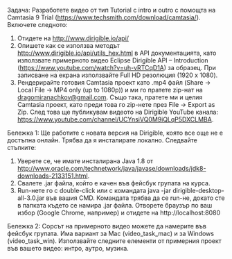 Задача: Разработете видео от тип Tutorial с intro и outro с помощта на Camtasia 9 Trial (https://www.techsmith.com/download/camtasia/). Включете следното:
1. Отидете на http://www.dirigible.io/api/
2. Опишете как се използва методът http://www.dirigible.io/api/utils_hex.html в API документацията, като използвате примерното видео Eclipse Dirigible API – Introduction (https://www.youtube.com/watch?v=uh-vRTCqD1A) за образец. При записване на екрана използвайте Full HD резолюция (1920 x 1080).
3. Рендерирайте готовия Camtasia проект като .mp4 файл (Share -> Local File -> MP4 only (up to 1080p)) и ми го пратете zip-нат на dragomiranachkov@gmail.com. Също така, пратете ми и целия Camtasia проект, като преди това го zip-нете през File -> Export as Zip. След това ще публикувам видеото на Dirigible YouTube канала: https://www.youtube.com/channel/UCYnsiVQ0M9iQLqP5DXCLMBA.

Бележка 1: Ще работите с новата версия на Dirigible, която все още не е достъпна онлайн. Трябва да я инсталирате локално. Следвайте стъпките:
1. Уверете се, че имате инсталирана Java 1.8 от http://www.oracle.com/technetwork/java/javase/downloads/jdk8-downloads-2133151.html.
2. Свалете .jar файла, който е качен във фейсбук групата на курса.
3. Run-нете го с double-click или с командата java -jar dirigible-desktop-all-3.0.jar във вашия CMD. Командата трябва да се run-не, докато сте в папката където се намира .jar файла. Отворете браузър по ваш избор (Google Chrome, например) и отидете на http://localhost:8080 

Бележка 2: Сорсът на примерното видео можете да намерите във фейсбук групата. Има вариант за Mac (video_task_mac) и за Windows (video_task_win). Използвайте следните елементи от примерния проект във вашето видео: интро, аутро, музика.
